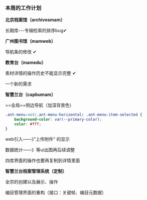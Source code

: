 ### 本周的工作计划

**北京档案馆（archivesmam）**

长期库---专辑检索的排序bug✔

**广州图书馆（mamweb）**

导航条的修改 ✔

**教育台（mamedu）**

素材详情的操作历史不能显示完整 ✔

一个新的需求 

**智慧兰台（capbumam）**

==全局==侧边导航（加深背景色）

````css
.ant-menu:not(.ant-menu-horizontal) .ant-menu-item-selected {
    background-color: var(--primary-color);
    color: #fff;
}
````

web引入——》”上传附件“ 的显示

数据统计——》等ui出图再后续调整 

四库界面的操作也要再复制到详情里面

**智慧兰台档案管理系统（定制）**

全宗的创建以及展示、操作

编目管理界面的重构（接口：关键帧、编目元数据）

